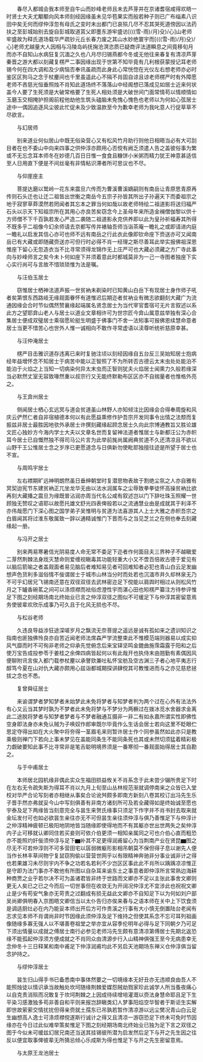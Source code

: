 <!-- { "loadSidebar": true } -->
　　春尽入都城会我本师至自牛山而妙峰老师且未去芦芽并在京诸耆宿咸得欢晤一时贤士大夫尤颙颙向风本师刻经因缘虽未见华苞果实而般若种子则已广布缁素八识田中矣无何而缪仲淳忽有母氏之变时未出都门已哀殒几尽不忍其哭死道傍因以法药扶之至彭城始别去旋自彭城取道莒父即墨东游牢盛访[(((雪-雨)/月)殳)/心]山老师牢盛故为释氏道场载华严疏钞元丘长春力废之其山水妙绝寰宇而[(((雪-雨)/月)殳)/心]老师尤越量大人因相与冯陵岛屿抚掬沧溟恣质已疑商评法道瞬息之间竟移旬月而亦不自知山水病狂复沉湎之久也八月尽归锡燕都今冬或无他往来春复有清凉芦芽秦晋之游大都以刻藏复楞严二事因缘出现于世第不知毕竟有几利根获蒙授记耳老师锡今何在四大调和及少病恼否奉讯虽疏而此身此心常恍惚在光仪左右想老师亦必时鉴区区狗马之念于杖麈间也千里虽遥此心不隔不肖固自谅且谅老师楞严时有外障愿老师不吝慈光恒垂照烛不肖知此道场终不落落山中经阁想已落成见如居士近来何状盖今人要了生死须是大破常格要了生死人相处须是大破世间门面常情苟以情顺情如玉磨玉交相掩护担阁前程他劫他生筑头磕脑未免愧心愧色也老师以为何如心弦居士途中一偶因追逐风尘彼此忙促未及少致温款至今为歉幸老师为我叱意人行促草草不尽欲言。

　　与幻居师

　　别来道业何似居山中既无俗染营心又有松风竹月助行则他日相晤当必有大可刮目者在也不委山中向来四事之供仲淳亦颇用心否傥有阙乏须遣人告之盖彼俗事为繁或不无忘念耳本师冬在妙德几百日日惟一食食且糠饼小米粥而精力犹王神意甚适信至人日用直下便是不间丝毫有非情粘识滞者所可思议也不尽。

　　与仰崖座主

　　菩提达磨以鹫岭一花东来震旦六传而为曹溪曹溪嫡嗣则有南岳让青原思青原再传则石头迁也让迁二祖皆出世衡之南岳今五宗子孙皆其所出子孙遍天下而委祖宗之地于寂寥草莽漠然若罔闻者其忘本之罪当何如哉以故老师特绘二祖道影将送归福严石头以示天下知祖宗所在其用心亦良苦矣窃念今上圣母年来所造金襕僧伽黎以供十方师僧不下千百孰若发心严造二袭随二祖道影永克供养即以此为皇孙祈福寿其所得不既多乎二祖像今幻余师请去京都写传并裱轴吾师当诣茶庵一瞻礼之或即请进内庭一瞻礼以启发其信心亦可也师不远有南岳之行此衣此像即钦命座下赍送亦可又闻南岳已有大藏或即随藏赍送亦可但行时必得不肖一经理之斯尽善耳此举实报佛祖深恩惟座下留心无忽造衣当不比寻常须得龙锦作无上庄严可也大藏必须藏之方广寺此事向与妙峰师言之矣今未卜何如座下并须着意此时都城莫非为一己一寺图者独座下实心实行尚可与言故不惜琐琐惟为法是嘱。

　　与汪伯玉居士

　　窃惟居士栖神法道声振一世贫衲未剃染时已知黄山白岳下有现居士身作师子吼者矣第恨东西路岐无缘觌面眷怀有道惟迟后期迩者贫衲业有微志欲翻刻大藏广为流通因缘会合时节似偶然赞襄缘起端属名贤念居士为当代宰官耆宿可无片言叙述以系此方之望耶弇山老人与居士以道业文章相许可为世宗匠今弇山属意兹举独有深心合集居士便成双璧居士乘宿愿轮挺生明盛于佛事门不舍一法矧事可报佛恩续慧命意者居士当更不惜苦心也世外人惟一诚相向不敢作寻常虚语以渎尊听统祈慈原幸甚。

　　与汪仲淹居士

　　楞严目击雅识道存违离已来时复驰注顷以刻经因缘自五台反三吴始知居士抱病经年益增怀念不知居士于病苦中能以正智照了不为所转否古德云太末虫处处能泊不能泊于火焰之上当知一切病染何异太末虫而正智则犹夫火焰居士闻熏力久般若缘深当必默然丈室无容致喙然重以叔宗行又无能终默勒布区区亦不自揣量者也惟格外亮之。

　　与王弇州居士

　　侧闻居士栖心玄远冥与道会贫道虽山林野人亦知倾注比因缘会合得奉周旋和风庆云俨然仁者自非宿植德本何以有此愿益熏修作护吾宗开发同事令出情之法颓而复振兹非居士最胜因地欤外承居士许撰刻藏缘起顾念居士久向此宗博通教旨又胜论雄文匠心独妙方今海内学士大夫以文章名世而复留神法道者惟居士与新都汪公为赤帜耳今居士已自慨然独不得司马公片言为此举前旄尚属阙典贫道不久还清凉且不欲以山野干王公惟居士念之岁序已更愿道念与日俱新勿使毗耶独擅往迹是所望于居士也不宣。

　　与周鸣宇居士

　　左右襟期旷远神明朗然虽日垂绅朝堂时复潜思物表故于割绝尘氛之人亦自雅有冥契迨宪节东建贫衲正兀坐龙华无由以法水润属车之尘辱致拳拳徒怀高操贫衲比欲再刻大藏播之震旦为缘既普沾润亦周当代名公咸有叙述岂以门下辞吐珠玉照耀一世顾独无赞叹之语耶以故愿托雄文舒光四表俾般若以之流通慧业由是成就其于利泽不亦伟哉愿门下深心图之国学弟子吴惟明与贫道为法喜游其人上士大雅之赤帜吾宗之白眉闻其将过淮东敬属致一辞以通精诚惟门下晋而与之当见芝兰之在侧也奉去刻藏缘起一册。

　　与冯开之居士

　　别来两易寒暑信光阴易度人命无常不委足下迩者作何面目夫三界种子不越瞋爱二芽然荆棘法身戕灭慧命则爱缠视瞋毒其功能轻重大小又不啻百倍故古德于爱见有以脑后箭喻之者盖觌面者易见脑后者难知易见者可回难知者必犯也青山白云足发幽想声色货利多滋俗情不佞谓居士于城市山林当分时而处若也沉湎市井久却林泉无乃不可乎幻居兄飞锡南还意在双径双径去武林密迩足下傥能以肩舆时相过从则松风竹月之下罏香碗茗之间可以涤烦襟而袪俗虑澄性宇而湛心田也矧楞严纂注方待参评惟足下图之刻经期场南北终始业已言之仲淳双径之图似不可缓足下与仲淳其密留意焉务使彼辈欢欣乐成事乃可久且于化风无损也不尽。

　　与松谷老师

　　久违良导益涉狂途深嗟岁月之飘流无奈菩提之遥远是诚有孤如来之遗训知识之指南也匪独佛怜良亦自苦近闻老师法席森严学流整束此不惟模范端则器易以成实抑风气靡而时不可徇非老师之仰承先觉俯念后来宝铎坚鸣金鎞曲施霈霜露于阳和之后使万宝告成投参苓于姜桂之余俾四病皆起何以有此哉开也执侍末由翘勤有素偶因风便聊附讯言俟入都门载参杖麈以承謦欬兼吐私怀宝舫及空古渊三子者心地平夷志行醇笃今夏在山对仇大藏亦颇用心兹诣都城期探讲肆傥其可教惟进而与之亦见慈悲拯拔之念也不悉。

　　复曾舜征居士

　　来谕谓梦者梦知梦者未始梦此未免将梦者与知梦者判为两个过在心外有法法外有心又云当其梦时孰为不梦者此未免将梦与不梦分为两橛过在拨冰觅水舍器求金离此二途脱将梦者与知梦者梦者与不梦者融通互摄非一非二有如永嘉所谓实性即佛性空身即法身亦未免认贼为子唤奴作郎审既尔毕竟作么生话会居士若向这里不眨眼伫思定夺得出如在大火聚中将夯得一茎眉毛来则暂许居士作个同参虽然如此亦只是教乘极则禅门下若向上事未梦见在盖能同条生不能同条死也其或未然切须猛着精彩极力觑破要知此事不比寻常非是笔舌聪明境界须是一番寒彻一番觌面始得居士其自勘之。

　　与于中甫居士

　　本师居北园机缘非偶此实众生福田损益攸关不肖系念于此未尝少辍所贵足下时在左右无令疏失斯为得耳不肖以九月上旬至山丛林规范渐就调停南来之众皆已入堂校对华严合论写刻者亦相继从事矣合论讹舛颇多即南方新刻八卷其校订出冯先生乐子晋手然亦弗就妥今山中写刻俱善有非南方诸刻所可及若全藏得如是终始诚至愿也宇泰及足下两缘皆当刻意完全与昙生来贺氏缘事只须足下作字并不肖书封去取来就金坛发付可也如必欲昙生亲往亦无不可但昙生亲往须仲淳与俱乃善惟足下与仲淳计之仲淳精神疲顿已极阳地阴地皆当随缘即使得地而不有其躯亦世出世两失之矣仲淳内子止可移就认卿同住若买妾则可依介伯更须一相知亲属同之可也介伯心直而粗恐亦不能照灼奸佞须仲淳与足下▆补其不足更得润甫留心为当荆南产业在贤昆▆图之尽无不可若仲淳则不可多营田宅以孱弱微躯形影相吊朝莫不保但得子息以谢先人便当作长林丰草间物宁复鼠窃狗偷以营营世网乎以有限精神奔驰非分事业诚非计之得也若果雄习未尽则宇内不争之功若名若利不少岂区区事此此不肖所以踽踽凉凉惟正是守即为法门事亦不敢他有所图以自杂耳来谕东土之事意者即仲淳所言常熟边海耕种商贾之业乎若尔决不可为盖诸君皆非终于世路而文卿亦不足以主张此事舍文卿则更无人矣已之已之今而后一切世事但在收敛无为开阔况仲淳尤不宜涉此也祝祝文卿止是少有苟安气象亦无苛责之过翻成有损无益此文卿亦不自知足下以为何如刘户部吴尚卿俱明春入京图晤文卿信当以太仆告归亦俟来春与之语本师在关中上下饮食须是调适厨灶必在内乃能妥本师出开后方可作贵溪之行事有大小慎无倒置陆台老闻有志求见本师不肖谓尚非时节因缘此须仲淳及足下维持之但使其系念不忘可耳列祖画像随缘多寡无强人以不堪善卷祖堂之举亦宜从容季伦明年必得与足下同朝夕乃可足下须出情量以成就之傅居士南行必参见老师冯先生颇有意清凉第傅居士先期北返恐缘不能孤起仲淳须方便成就之不肖同众由清源步行入山精神俱强王至今无病患幸无念仲冬十三日释某和南中甫足下仲淳润甫均此不另启天池期场东禅义仓仲淳俱当留念护持之。

　　与缪仲淳居士

　　昙生归山得手书已备悉南中事体然要之一切境缘本无好丑亦无违顺良由吾人不能照烛徒以情识承当故触处坎坷随缘荆棘爱媒怨贼劫戮家珍此诚学人所当蚤夜痛心以自克责消殒而况敢复于坎坷荆棘之上因成待续增培灌溉以赍法身慧命耶且足下生平染习感激独多苟非善自和平则来报岂辞瞋类幻人梦事阳焰空华智者于斯讵生实解即世故萦萦交情扰扰但得亲赍就土孺东已吊孰若暂作清凉游以远尘樊况青山白云足生幽想高人逸士可涤烦襟傥遂斯行诚计之得又且清凉一游窃恐足下终未可免时节因缘亦在今日过此似难举策矣惟足下图之刻经期场南北终始业已独为足下言之双径之图于今似未可缓兹幻居兄南还当送其挂锡彼所潜为启发然后足下与开之先生因之往反以便宜取事俾彼辈无所猜忌倾心乐成斯为得也惟足下与开之先生密留意焉。

　　与太原王龙池居士


